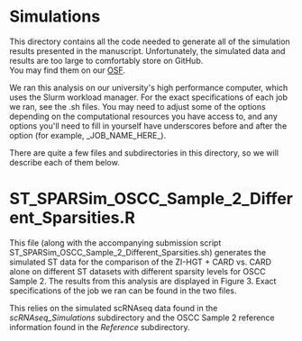 # Simulations

This directory contains all the code needed to generate all of the simulation results presented in the manuscript.
Unfortunately, the simulated data and results are too large to comfortably store on GitHub.  
You may find them on our [OSF](https://osf.io/kygsx/).

We ran this analysis on our university's high performance computer, which uses the Slurm workload manager.
For the exact specifications of each job we ran, see the .sh files.  You may need to adjust some of the
options depending on the computational resources you have access to, and any options you'll need to fill in yourself have 
underscores before and after the option (for example, \_JOB\_NAME\_HERE\_).

There are quite a few files and subdirectories in this directory, so we will describe each of them below.

# ST_SPARSim_OSCC_Sample_2_Different_Sparsities.R

This file (along with the accompanying submission script ST_SPARSim_OSCC_Sample_2_Different_Sparsities.sh) generates
the simulated ST data for the comparison of the ZI-HGT + CARD vs. CARD alone on different ST datasets with different
sparsity levels for OSCC Sample 2.  The results from this analysis are displayed in Figure 3.  Exact specifications
of the job we ran can be found in the two files.

This relies on the simulated scRNAseq data found in the _scRNAseq_Simulations_ subdirectory and the OSCC Sample 2
reference information found in the _Reference_ subdirectory.


